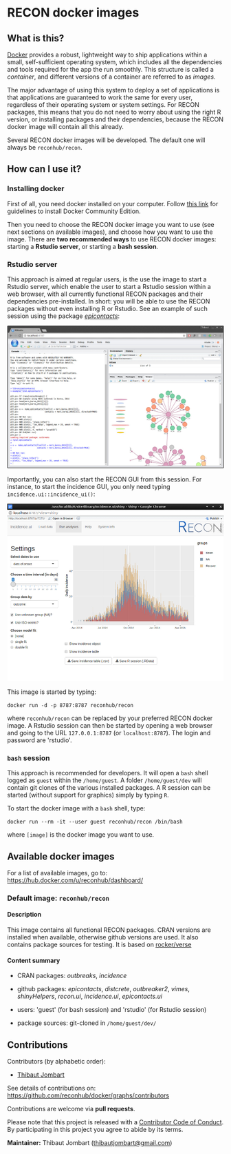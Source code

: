 
RECON docker images
===================

What is this?
-------------

[Docker](https://www.docker.com/what-docker) provides a robust, lightweight way
to ship applications within a small, self-sufficient operating system, which
includes all the dependencies and tools required for the app the run
smoothly. This structure is called a *container*, and different versions of a
container are referred to as *images*.


The major advantage of using this system to deploy a set of applications is that
applications are guaranteed to work the same for every user, regardless of their
operating system or system settings. For RECON packages, this means that you do
not need to worry about using the right R version, or installing packages and
their dependencies, because the RECON docker image will contain all this
already.


Several RECON docker images will be developed. The default one will always be
`reconhub/recon`.




How can I use it?
-----------------

### Installing docker

First of all, you need docker installed on your computer. Follow [this
link](https://www.docker.com/community-edition#/download) for guidelines to
install Docker Community Edition.

Then you need to choose the RECON docker image you want to use (see next
sections on available images), and choose how you want to use the image. There
are **two recommended ways** to use RECON docker images: starting a **Rstudio
server**, or starting a **bash session**.


### Rstudio server 

This approach is aimed at regular users, is the use the image to start a Rstudio
server, which enable the user to start a Rstudio session within a web browser,
with all currently functional RECON packages and their dependencies
pre-installed. In short: you will be able to use the RECON packages without even
installing R or Rstudio. See an example of such session using the package
[*epicontacts*](http://www.repidemicsconsortium.org/epicontacts/):

![recon rstudio session](img/recon_rstudio.jpg)

Importantly, you can also start the RECON GUI from this session. For instance,
to start the incidence GUI, you only need typing `incidence.ui::incidence_ui()`:

![incidence GUI](img/incidence_ui.jpg)


This image is started by typing:
```
docker run -d -p 8787:8787 reconhub/recon
```

where `reconhub/recon` can be replaced by your preferred RECON docker image. A
Rstudio session can then be started by opening a web browser and going to the
URL `127.0.0.1:8787` (or `localhost:8787`). The login and password are
'rstudio'.




### `bash` session

This approach is recommended for developers. It will open a `bash` shell logged
as `guest` within the `/home/guest`. A folder `/home/guest/dev` will contain git
clones of the various installed packages. A R session can be started (without
support for graphics) simply by typing `R`.

To start the docker image with a `bash` shell, type:
```
docker run --rm -it --user guest reconhub/recon /bin/bash
```

where `[image]` is the docker image you want to use. 








Available docker images
-----------------------

For a list of available images, go to:
https://hub.docker.com/u/reconhub/dashboard/

### Default image: `reconhub/recon`

#### Description

This image contains all functional RECON packages. CRAN versions are installed
when available, otherwise github versions are used. It also contains package
sources for testing. It is based on
[rocker/verse](https://hub.docker.com/r/rocker/tidyverse/)



#### Content summary

- CRAN packages: *outbreaks*, *incidence*

- github packages: *epicontacts*, *distcrete*, *outbreaker2*, *vimes*,
*shinyHelpers*, *recon.ui*, *incidence.ui*, *epicontacts.ui*

- users: 'guest' (for bash session) and 'rstudio' (for Rstudio session) 

- package sources: git-cloned in `/home/guest/dev/`










Contributions
-------------

Contributors (by alphabetic order):
- [Thibaut Jombart](https://github.com/thibautjombart)

See details of contributions on:
<br>
https://github.com/reconhub/docker/graphs/contributors


Contributions are welcome via **pull requests**.

Please note that this project is released with a [Contributor Code of
Conduct](CONDUCT.md). By participating in this project you agree to abide by its
terms.

**Maintainer:** Thibaut Jombart (thibautjombart@gmail.com)
